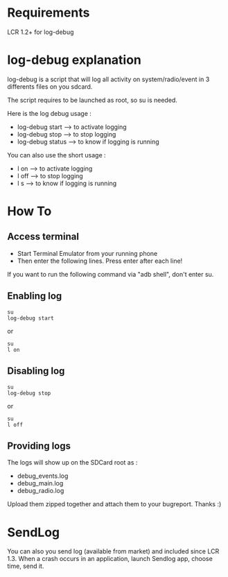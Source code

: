 # Requirements #

LCR 1.2+ for log-debug

# log-debug explanation #

log-debug is  a script that will log all activity on system/radio/event in 3 differents files on you sdcard.

The script requires to be launched as root, so su is needed.

Here is the log debug usage :

  * log-debug start  --> to activate logging
  * log-debug stop   --> to stop logging
  * log-debug status --> to know if logging is running

You can also use the short usage :

  * l on  --> to activate logging
  * l off --> to stop logging
  * l s   --> to know if logging is running



# How To #

## Access terminal ##

  * Start Terminal Emulator from your running phone
  * Then enter the following lines.
Press enter after each line!

If you want to run the following command via "adb shell", don't enter su.

## Enabling log ##

```
su
log-debug start
```

or

```
su
l on
```

## Disabling log ##

```
su
log-debug stop
```

or

```
su
l off
```

## Providing logs ##

The logs will show up on the SDCard root as :

  * debug\_events.log
  * debug\_main.log
  * debug\_radio.log

Upload them zipped together and attach them to your bugreport.
Thanks :)

# SendLog #

You can also you send log (available from market) and included since LCR 1.3.
When a crash occurs in an application, launch Sendlog app, choose time, send it.